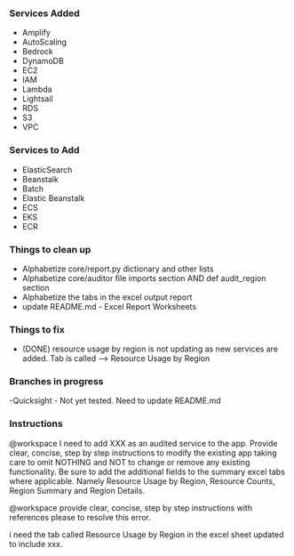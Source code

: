 ###  Services Added   ###

- Amplify
- AutoScaling
- Bedrock
- DynamoDB
- EC2
- IAM
- Lambda
- Lightsail
- RDS
- S3
- VPC

###  Services to Add   ###

- ElasticSearch
- Beanstalk
- Batch
- Elastic Beanstalk
- ECS
- EKS
- ECR 


###  Things to clean up   ###

- Alphabetize core/report.py dictionary and other lists
- Alphabetize core/auditor file imports section AND def audit_region section
- Alphabetize the tabs in the excel output report
- update README.md - Excel Report Worksheets


###   Things to fix   ####

- (DONE) resource usage by region is not updating as new services are added. Tab is called --> Resource Usage by Region


###   Branches in progress   ###

-Quicksight - Not yet tested.  Need to update README.md


###   Instructions   ###

@workspace I need to add XXX as an audited service to the app. Provide clear, concise, step by step instructions to modify the existing app taking care to omit NOTHING and NOT to change or remove any existing functionality. Be sure to add the additional fields to the summary excel tabs where applicable. Namely Resource Usage by Region, Resource Counts, Region Summary and Region Details.



@workspace provide clear, concise, step by step instructions with references please to resolve this error.


i need the tab called Resource Usage by Region in the excel sheet updated to include xxx.